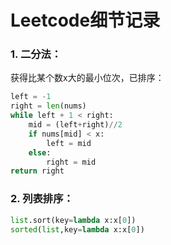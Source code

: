 # Leetcode细节记录
### 1. 二分法：
获得比某个数x大的最小位次，已排序：
```Python
left = -1
right = len(nums)
while left + 1 < right:
	mid = (left+right)//2
	if nums[mid] < x:
		left = mid
	else:
		right = mid
return right 
```
### 2. 列表排序：

```Python
list.sort(key=lambda x:x[0])
sorted(list,key=lambda x:x[0])
```
<!--stackedit_data:
eyJoaXN0b3J5IjpbMTgyNTg4NTE3M119
-->